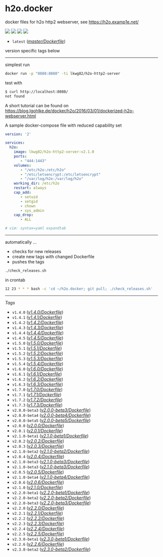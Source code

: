 # h2o.docker

docker files for h2o http2 webserver, see https://h2o.examp1e.net/

[![](https://img.shields.io/docker/pulls/lkwg82/h2o-http2-server?logo=docker&style=flat-square)](https://hub.docker.com/r/lkwg82/h2o-http2-server/)
[![](https://img.shields.io/microbadger/image-size/lkwg82/h2o-http2-server/latest?style=flat-square)](https://hub.docker.com/r/lkwg82/h2o-http2-server/)
[![](https://img.shields.io/docker/stars/lkwg82/h2o-http2-server?style=flat-square)](https://hub.docker.com/r/lkwg82/h2o-http2-server/)
[![](https://img.shields.io/travis/lkwg82/h2o.docker?style=flat-square)](https://travis-ci.org/lkwg82/h2o.docker/builds)

- ```latest``` (*[master/Dockerfile](https://github.com/lkwg82/h2o.docker/blob/master/Dockerfile)*)

version specific tags below

---

simplest run
```bash
docker run -p "8080:8080" -ti lkwg82/h2o-http2-server
```
test with 
```bash
$ curl http://localhost:8080/
not found
```

A short tutorial can be found on https://blog.lgohlke.de/docker/h2o/2016/03/01/dockerized-h2o-webserver.html

A sample docker-compose file with reduced capability set

```yaml
version: '2'

services:
  h2o:
    image: lkwg82/h2o-http2-server:v2.1.0
    ports:
       - "444:1443"
    volumes:
       - "/etc/h2o:/etc/h2o"
       - "/etc/letsencrypt:/etc/letsencrypt"
       - "/var/log/h2o:/var/log/h2o"
    working_dir: /etc/h2o
    restart: always
    cap_add:
       - setuid
       - setgid
       - chown
       - sys_admin
    cap_drop:
       - ALL

# vim: syntax=yaml expandtab
```

---

automatically ...

 - checks for new releases 
 - create new tags with changed Dockerfile
 - pushes the tags
 
```bash
./check_releases.sh
```

in crontab
```bash
12 23 * * * bash -c 'cd ~/h2o.docker; git pull; ./check_releases.sh'
```

---

*Tags*

- ```v1.4.0``` (*[v1.4.0/Dockerfile](https://github.com/lkwg82/h2o.docker/blob/v1.4.0/Dockerfile)*)
- ```v1.4.1``` (*[v1.4.1/Dockerfile](https://github.com/lkwg82/h2o.docker/blob/v1.4.1/Dockerfile)*)
- ```v1.4.2``` (*[v1.4.2/Dockerfile](https://github.com/lkwg82/h2o.docker/blob/v1.4.2/Dockerfile)*)
- ```v1.4.3``` (*[v1.4.3/Dockerfile](https://github.com/lkwg82/h2o.docker/blob/v1.4.3/Dockerfile)*)
- ```v1.4.4``` (*[v1.4.4/Dockerfile](https://github.com/lkwg82/h2o.docker/blob/v1.4.4/Dockerfile)*)
- ```v1.4.5``` (*[v1.4.5/Dockerfile](https://github.com/lkwg82/h2o.docker/blob/v1.4.5/Dockerfile)*)
- ```v1.5.0``` (*[v1.5.0/Dockerfile](https://github.com/lkwg82/h2o.docker/blob/v1.5.0/Dockerfile)*)
- ```v1.5.1``` (*[v1.5.1/Dockerfile](https://github.com/lkwg82/h2o.docker/blob/v1.5.1/Dockerfile)*)
- ```v1.5.2``` (*[v1.5.2/Dockerfile](https://github.com/lkwg82/h2o.docker/blob/v1.5.2/Dockerfile)*)
- ```v1.5.3``` (*[v1.5.3/Dockerfile](https://github.com/lkwg82/h2o.docker/blob/v1.5.3/Dockerfile)*)
- ```v1.5.4``` (*[v1.5.4/Dockerfile](https://github.com/lkwg82/h2o.docker/blob/v1.5.4/Dockerfile)*)
- ```v1.6.0``` (*[v1.6.0/Dockerfile](https://github.com/lkwg82/h2o.docker/blob/v1.6.0/Dockerfile)*)
- ```v1.6.1``` (*[v1.6.1/Dockerfile](https://github.com/lkwg82/h2o.docker/blob/v1.6.1/Dockerfile)*)
- ```v1.6.2``` (*[v1.6.2/Dockerfile](https://github.com/lkwg82/h2o.docker/blob/v1.6.2/Dockerfile)*)
- ```v1.6.3``` (*[v1.6.3/Dockerfile](https://github.com/lkwg82/h2o.docker/blob/v1.6.3/Dockerfile)*)
- ```v1.7.0``` (*[v1.7.0/Dockerfile](https://github.com/lkwg82/h2o.docker/blob/v1.7.0/Dockerfile)*)
- ```v1.7.1``` (*[v1.7.1/Dockerfile](https://github.com/lkwg82/h2o.docker/blob/v1.7.1/Dockerfile)*)
- ```v1.7.2``` (*[v1.7.2/Dockerfile](https://github.com/lkwg82/h2o.docker/blob/v1.7.2/Dockerfile)*)
- ```v1.7.3``` (*[v1.7.3/Dockerfile](https://github.com/lkwg82/h2o.docker/blob/v1.7.3/Dockerfile)*)
- ```v2.0.0-beta3``` (*[v2.0.0-beta3/Dockerfile](https://github.com/lkwg82/h2o.docker/blob/v2.0.0-beta3/Dockerfile)*)
- ```v2.0.0-beta4``` (*[v2.0.0-beta4/Dockerfile](https://github.com/lkwg82/h2o.docker/blob/v2.0.0-beta4/Dockerfile)*)
- ```v2.0.0-beta5``` (*[v2.0.0-beta5/Dockerfile](https://github.com/lkwg82/h2o.docker/blob/v2.0.0-beta5/Dockerfile)*)
- ```v2.0.0``` (*[v2.0.0/Dockerfile](https://github.com/lkwg82/h2o.docker/blob/v2.0.0/Dockerfile)*)
- ```v2.0.1``` (*[v2.0.1/Dockerfile](https://github.com/lkwg82/h2o.docker/blob/v2.0.1/Dockerfile)*)
- ```v2.1.0-beta1``` (*[v2.1.0-beta1/Dockerfile](https://github.com/lkwg82/h2o.docker/blob/v2.1.0-beta1/Dockerfile)*)
- ```v2.0.2``` (*[v2.0.2/Dockerfile](https://github.com/lkwg82/h2o.docker/blob/v2.0.2/Dockerfile)*)
- ```v2.0.3``` (*[v2.0.3/Dockerfile](https://github.com/lkwg82/h2o.docker/blob/v2.0.3/Dockerfile)*)
- ```v2.1.0-beta2``` (*[v2.1.0-beta2/Dockerfile](https://github.com/lkwg82/h2o.docker/blob/v2.1.0-beta2/Dockerfile)*)
- ```v2.0.4``` (*[v2.0.4/Dockerfile](https://github.com/lkwg82/h2o.docker/blob/v2.0.4/Dockerfile)*)
- ```v2.1.0-beta3``` (*[v2.1.0-beta3/Dockerfile](https://github.com/lkwg82/h2o.docker/blob/v2.1.0-beta3/Dockerfile)*)
- ```v2.1.0-beta3``` (*[v2.1.0-beta3/Dockerfile](https://github.com/lkwg82/h2o.docker/blob/v2.1.0-beta3/Dockerfile)*)
- ```v2.0.5``` (*[v2.0.5/Dockerfile](https://github.com/lkwg82/h2o.docker/blob/v2.0.5/Dockerfile)*)
- ```v2.1.0-beta4``` (*[v2.1.0-beta4/Dockerfile](https://github.com/lkwg82/h2o.docker/blob/v2.1.0-beta4/Dockerfile)*)
- ```v2.0.6``` (*[v2.0.6/Dockerfile](https://github.com/lkwg82/h2o.docker/blob/v2.0.6/Dockerfile)*)
- ```v2.1.0``` (*[v2.1.0/Dockerfile](https://github.com/lkwg82/h2o.docker/blob/v2.1.0/Dockerfile)*)
- ```v2.2.0-beta1``` (*[v2.2.0-beta1/Dockerfile](https://github.com/lkwg82/h2o.docker/blob/v2.2.0-beta1/Dockerfile)*)
- ```v2.2.0-beta2``` (*[v2.2.0-beta2/Dockerfile](https://github.com/lkwg82/h2o.docker/blob/v2.2.0-beta2/Dockerfile)*)
- ```v2.2.0-beta3``` (*[v2.2.0-beta3/Dockerfile](https://github.com/lkwg82/h2o.docker/blob/v2.2.0-beta3/Dockerfile)*)
- ```v2.2.0``` (*[v2.2.0/Dockerfile](https://github.com/lkwg82/h2o.docker/blob/v2.2.0/Dockerfile)*)
- ```v2.2.1``` (*[v2.2.1/Dockerfile](https://github.com/lkwg82/h2o.docker/blob/v2.2.1/Dockerfile)*)
- ```v2.2.2``` (*[v2.2.2/Dockerfile](https://github.com/lkwg82/h2o.docker/blob/v2.2.2/Dockerfile)*)
- ```v2.2.3``` (*[v2.2.3/Dockerfile](https://github.com/lkwg82/h2o.docker/blob/v2.2.3/Dockerfile)*)
- ```v2.2.4``` (*[v2.2.4/Dockerfile](https://github.com/lkwg82/h2o.docker/blob/v2.2.4/Dockerfile)*)
- ```v2.2.5``` (*[v2.2.5/Dockerfile](https://github.com/lkwg82/h2o.docker/blob/v2.2.5/Dockerfile)*)
- ```v2.3.0-beta1``` (*[v2.3.0-beta1/Dockerfile](https://github.com/lkwg82/h2o.docker/blob/v2.3.0-beta1/Dockerfile)*)
- ```v2.2.6``` (*[v2.2.6/Dockerfile](https://github.com/lkwg82/h2o.docker/blob/v2.2.6/Dockerfile)*)
- ```v2.3.0-beta2``` (*[v2.3.0-beta2/Dockerfile](https://github.com/lkwg82/h2o.docker/blob/v2.3.0-beta2/Dockerfile)*)
